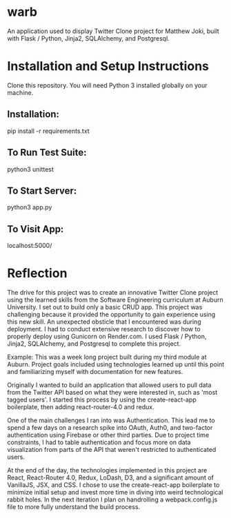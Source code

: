 # warb

An application used to display Twitter Clone project for Matthew Joki, built with Flask / Python, Jinja2, SQLAlchemy, and Postgresql.

# Installation and Setup Instructions

Clone this repository. You will need Python 3 installed globally on your machine.

## Installation:

pip install -r requirements.txt

## To Run Test Suite:

python3 unittest

## To Start Server:

python3 app.py

## To Visit App:

localhost:5000/

# Reflection
The drive for this project was to create an innovative Twitter Clone project using the learned skills from the Software Engineering curriculum at Auburn University.
I set out to build only a basic CRUD app.
This project was challenging because it provided the opportunity to gain experience using this new skill.
An unexpected obsticle that I encountered was during deployment.  I had to conduct extensive research to discover how to properly deploy using Gunicorn on Render.com.
I used Flask / Python, Jinja2, SQLAlchemy, and Postgresql to complete this project.

Example:
This was a week long project built during my third module at Auburn. Project goals included using technologies learned up until this point and familiarizing myself with documentation for new features.

Originally I wanted to build an application that allowed users to pull data from the Twitter API based on what they were interested in, such as 'most tagged users'. I started this process by using the create-react-app boilerplate, then adding react-router-4.0 and redux.

One of the main challenges I ran into was Authentication. This lead me to spend a few days on a research spike into OAuth, Auth0, and two-factor authentication using Firebase or other third parties. Due to project time constraints, I had to table authentication and focus more on data visualization from parts of the API that weren't restricted to authenticated users.

At the end of the day, the technologies implemented in this project are React, React-Router 4.0, Redux, LoDash, D3, and a significant amount of VanillaJS, JSX, and CSS. I chose to use the create-react-app boilerplate to minimize initial setup and invest more time in diving into weird technological rabbit holes. In the next iteration I plan on handrolling a webpack.config.js file to more fully understand the build process.
